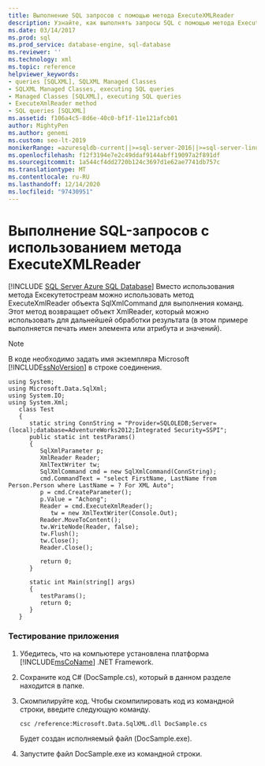 ```yaml
---
title: Выполнение SQL запросов с помощью метода ExecuteXMLReader
description: Узнайте, как выполнять запросы SQL с помощью метода ExecuteXmlReader объекта SqlXmlCommand для выполнения команд.
ms.date: 03/14/2017
ms.prod: sql
ms.prod_service: database-engine, sql-database
ms.reviewer: ''
ms.technology: xml
ms.topic: reference
helpviewer_keywords:
- queries [SQLXML], SQLXML Managed Classes
- SQLXML Managed Classes, executing SQL queries
- Managed Classes [SQLXML], executing SQL queries
- ExecuteXmlReader method
- SQL queries [SQLXML]
ms.assetid: f106a4c5-8d6e-40c0-bf1f-11e121afcb01
author: MightyPen
ms.author: genemi
ms.custom: seo-lt-2019
monikerRange: =azuresqldb-current||>=sql-server-2016||>=sql-server-linux-2017||=azuresqldb-mi-current
ms.openlocfilehash: f12f3194e7e2c49ddaf9144abff19097a2f891df
ms.sourcegitcommit: 1a544cf4dd2720b124c3697d1e62ae7741db757c
ms.translationtype: MT
ms.contentlocale: ru-RU
ms.lasthandoff: 12/14/2020
ms.locfileid: "97430951"
---
```

# <a name="executing-sql-queries-by-using-the-executexmlreader-method"></a>Выполнение SQL-запросов с использованием метода ExecuteXMLReader
[!INCLUDE [SQL Server Azure SQL Database](../../../includes/applies-to-version/sql-asdb.md)]
  Вместо использования метода Ексекутетостреам можно использовать метод ExecuteXmlReader объекта SqlXmlCommand для выполнения команд. Этот метод возвращает объект XmlReader, который можно использовать для дальнейшей обработки результата (в этом примере выполняется печать имен элемента или атрибута и значений).  
  
> [!NOTE]  
>  В коде необходимо задать имя экземпляра Microsoft [!INCLUDE[ssNoVersion](../../../includes/ssnoversion-md.md)] в строке соединения.  
  
```  
using System;  
using Microsoft.Data.SqlXml;  
using System.IO;  
using System.Xml;  
   class Test  
   {  
      static string ConnString = "Provider=SQLOLEDB;Server=(local);database=AdventureWorks2012;Integrated Security=SSPI";  
      public static int testParams()  
      {  
         SqlXmlParameter p;  
         XmlReader Reader;  
         XmlTextWriter tw;  
         SqlXmlCommand cmd = new SqlXmlCommand(ConnString);  
         cmd.CommandText = "select FirstName, LastName from Person.Person where LastName = ? For XML Auto";  
         p = cmd.CreateParameter();  
         p.Value = "Achong";  
         Reader = cmd.ExecuteXmlReader();  
            tw = new XmlTextWriter(Console.Out);  
         Reader.MoveToContent();  
         tw.WriteNode(Reader, false);  
         tw.Flush();  
         tw.Close();  
         Reader.Close();  
  
         return 0;  
      }  
  
      static int Main(string[] args)  
      {  
         testParams();  
         return 0;  
      }  
   }  
```  
  
### <a name="to-test-the-application"></a>Тестирование приложения  
  
1.  Убедитесь, что на компьютере установлена платформа [!INCLUDE[msCoName](../../../includes/msconame-md.md)] .NET Framework.  
  
2.  Сохраните код C# (DocSample.cs), который в данном разделе находится в папке.  
  
3.  Скомпилируйте код. Чтобы скомпилировать код из командной строки, введите следующую команду.  
  
    ```  
    csc /reference:Microsoft.Data.SqlXML.dll DocSample.cs  
    ```  
  
     Будет создан исполняемый файл (DocSample.exe).  
  
4.  Запустите файл DocSample.exe из командной строки.  
  
  

